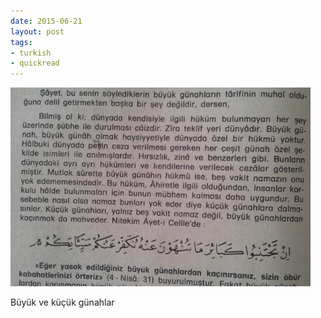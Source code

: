 ```yaml
---
date: 2015-06-21
layout: post
tags:
- turkish
- quickread
---
```


![](/images/tumblr_nqav6qyrqx1u3gx2to1_500.jpg)

Büyük ve küçük günahlar
